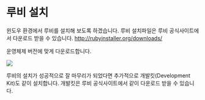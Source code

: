 # 루비 설치
윈도우 환경에서 루비를 설치해 보도록 하겠습니다. 루비 설치파일은 루비 공식사이트에서 다운로드 받을 수 있습니다. http://rubyinstaller.org/downloads/

운영체제 버전에 맞게 다운로드합니다.

![](./img/ruby_002.jpg) 

루비의 설치가 성공적으로 잘 마무리가 되었다면 추가적으로 개발킷(Development Kit)도 같이 설치합니다. 개발킷은 루비 공식사이트에서 같이 다운로드 받을 수 있습니다.


 
